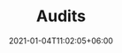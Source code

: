 ---
title: "Audits"
date: 2021-01-04T11:02:05+06:00
icon: "ti-view-list-alt"
description: "Guides for creating web-friendly content"
type : "docs"
---